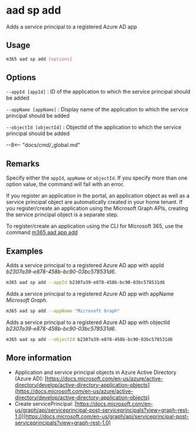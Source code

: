 # aad sp add

Adds a service principal to a registered Azure AD app

## Usage

```sh
m365 aad sp add [options]
```

## Options

`--appId [appId]`
: ID of the application to which the service principal should be added

`--appName [appName]`
: Display name of the application to which the service principal should be added

`--objectId [objectId]`
: ObjectId of the application to which the service principal should be added

--8<-- "docs/cmd/_global.md"

## Remarks

Specify either the `appId`, `appName` or `objectId`. If you specify more than one option value, the command will fail with an error.

If you register an application in the portal, an application object as well as a service principal object are automatically created in your home tenant. 
If you register/create an application using the Microsoft Graph APIs, creating the service principal object is a separate step.

To register/create an application using the CLI for Microsoft 365, use the command [m365 aad app add](../cmd/aad/app/app-add.md)


## Examples

Adds a service principal to a registered Azure AD app with appId _b2307a39-e878-458b-bc90-03bc578531d6_.

```sh
m365 aad sp add --appId b2307a39-e878-458b-bc90-03bc578531d6
```

Adds a service principal to a registered Azure AD app with appName _Microsoft Graph_.

```sh
m365 aad sp add --appName "Microsoft Graph"
```

Adds a service principal to a registered Azure AD app with objectId _b2307a39-e878-458b-bc90-03bc578531d6_.

```sh
m365 aad sp add --objectId b2307a39-e878-458b-bc90-03bc578531d6
```

## More information

- Application and service principal objects in Azure Active Directory (Azure AD): [https://docs.microsoft.com/en-us/azure/active-directory/develop/active-directory-application-objects](https://docs.microsoft.com/en-us/azure/active-directory/develop/active-directory-application-objects)
- Create servicePrincipal: [https://docs.microsoft.com/en-us/graph/api/serviceprincipal-post-serviceprincipals?view=graph-rest-1.0](https://docs.microsoft.com/en-us/graph/api/serviceprincipal-post-serviceprincipals?view=graph-rest-1.0)
